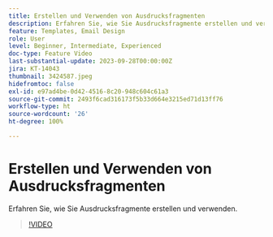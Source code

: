 ```yaml
---
title: Erstellen und Verwenden von Ausdrucksfragmenten
description: Erfahren Sie, wie Sie Ausdrucksfragmente erstellen und verwenden.
feature: Templates, Email Design
role: User
level: Beginner, Intermediate, Experienced
doc-type: Feature Video
last-substantial-update: 2023-09-28T00:00:00Z
jira: KT-14043
thumbnail: 3424587.jpeg
hidefromtoc: false
exl-id: e97ad4be-0d42-4516-8c20-948c604c61a3
source-git-commit: 2493f6cad316173f5b33d664e3215ed71d13ff76
workflow-type: ht
source-wordcount: '26'
ht-degree: 100%

---
```


# Erstellen und Verwenden von Ausdrucksfragmenten

Erfahren Sie, wie Sie Ausdrucksfragmente erstellen und verwenden.

>[!VIDEO](https://video.tv.adobe.com/v/3424587/?learn=on)
